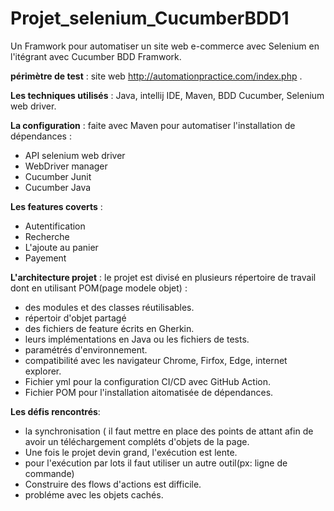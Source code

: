 # Projet_selenium_CucumberBDD1
Un Framwork pour automatiser un site web e-commerce avec Selenium en l'itégrant avec Cucumber BDD Framwork.

**périmètre de test** : site web http://automationpractice.com/index.php .

**Les techniques utilisés** : Java, intellij IDE, Maven, BDD Cucumber, Selenium web driver.

**La configuration** : faite avec Maven pour automatiser l'installation de dépendances :
* API selenium web driver
* WebDriver manager
* Cucumber Junit
* Cucumber Java

**Les features coverts** :
* Autentification
* Recherche
* L'ajoute au panier
* Payement

**L'architecture projet** :
le projet est divisé en plusieurs répertoire de travail dont en utilisant POM(page modele objet) :
* des modules et des classes réutilisables.
* répertoir d'objet partagé
* des fichiers de feature écrits en Gherkin.
* leurs implémentations en Java ou les fichiers de tests.
* paramétrés d'environnement.
* compatibilité avec les navigateur Chrome, Firfox, Edge, internet explorer.
* Fichier yml pour la configuration CI/CD avec GitHub Action.
* Fichier POM pour l'installation aitomatisée de dépendances.

**Les défis rencontrés**:
* la synchronisation ( il faut mettre en place des points de attant afin de avoir un téléchargement compléts d'objets de la page.
* Une fois le projet devin grand, l'exécution est lente.
* pour l'exécution par lots il faut utiliser un autre outil(px: ligne de commande)
* Construire des flows d'actions est difficile.
* probléme avec les objets cachés.

